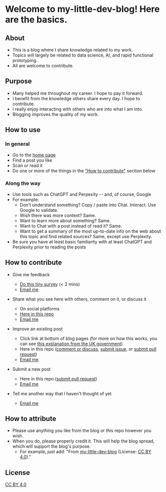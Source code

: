 # Welcome to my-little-dev-blog! Here are the basics.

## About

- This is a blog where I share knowledge related to my work.
- Topics will largely be related to data science, AI, and rapid functional prototyping.
- All are welcome to contribute.

## Purpose

- Many helped me throughout my career. I hope to pay it forward.
- I benefit from the knowledge others share every day. I hope to contribute.
- I really enjoy interacting with others who are into what I am into.
- Blogging improves the quality of my work.

## How to use

### In general
- Go to the [home page](https://my-little-dev-blog.github.io/site/)
- Find a post you like
- Scan or read it
- Do one or more of the things in the ["How to contribute"](#how-to-contribute) section below

### Along the way
- Use tools such as ChatGPT and Perpexity -- and, of course, Google
- For example:
  - Don't understand something? Copy / paste into Chat. Interact. Use Google to validate.
  - Wish there was more context? Same.
  - Want to learn more about something? Same.
  - Want to Chat with a post instead of read it? Same.
  - Want to get a summary of the most up-to-date info on the web about this topic and find related sources? Same, except use Perplexity.
- Be sure you have at least basic familiarity with at least ChatGPT and Perplexity prior to reading the posts

## How to contribute

- Give me feedback
  - [Do this tiny survey](https://my-little-dev-blog.github.io/site/) (< 2 mins)
  - [Email me](mailto:your-email@example.com)
    
- Share what you see here with others, comment on it, or discuss it
  - On social platforms
  - [Here in this repo](https://github.com/my-little-dev-blog/site/discussions)
  - [Email me](mailto:your-email@example.com)
    
- Improve an existing post
  - Click link at bottom of blog pages (for more on how this works, you can see [this explanation from the UK government](https://design-system.service.gov.uk/community/propose-a-content-change-using-github/))
  - Here in this repo ([comment or discuss](https://github.com/my-little-dev-blog/site/discussions), [submit issue](https://github.com/my-little-dev-blog/site/issues), or [submit pull request](https://github.com/my-little-dev-blog/site/pulls))
  - [Email me](mailto:your-email@example.com)
    
- Submit a new post
  - Here in this repo ([submit pull request](https://github.com/my-little-dev-blog/site/pulls))
  - [Email me](mailto:your-email@example.com)
  
- Tell me another way that I haven't thought of yet
  - [Email me](mailto:your-email@example.com)

## How to attribute
- Please use anything you like from the blog or this repo however you wish.
- When you do, please properly credit it. This will help the blog spread, which will support the blog's purpose.
  - For example, just add: "From [my-little-dev-blog](https://my-little-dev-blog.github.io/site/) (License: [CC BY 4.0](https://creativecommons.org/licenses/by/4.0/))."

## License

[CC BY 4.0](https://creativecommons.org/licenses/by/4.0/)
